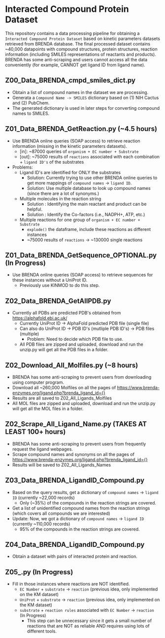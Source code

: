 # Interacted Compound Protein Dataset

This repository contains a data processing pipeline for obtaining a `Interacted Compound Protein Dataset` based on kinetic parameters datasets retrieved from BRENDA database. The final processed dataset contains ~40,000 datapoints with compound structures, protein structures, reaction information (including SMILES representations of reactants and products). BRENDA has some anti-scraping and users cannot access all the data conveniently (for example, CANNOT get ligand ID from ligand name). 


## Z00_Data_BRENDA_cmpd_smiles_dict.py
- Obtain a list of compound names in the dataset we are processing.
- Generata a `Compound Name -> SMILES` dictionary based on (1) NIH Cactus and (2) PubChem.
- The generated dictionary is used in later steps for converting compound names to SMILES.

## Z01_Data_BRENDA_GetReaction.py (~4.5 hours)
- Use BRENDA online queries (SOAP access) to retrieve reaction information (missing in the kinetic parameters datasets).
    - [in]:  ~87000 queries of `organism + EC number + Substrate` 
    - [out]: ~75000 results of `reactions` associated with each combination + `ligand ID's` of the substrates
- Problems:
    - Ligand ID's are identified for ONLY the substrates
        - Solution: Currently trying to use other BRENDA online queries to get more mappings of `compound names` -> `ligand ID`.
        - Solution: Use multiple database to look up compound names (since there are a lot of synonyms.)
    - Multiple molecules in the reaction string 
        - Solution : Identifying the main reactant and product can be helpful.
        - Solution : Identify the Co-factors (i.e., NADPH+, ATP, etc.)
    - Multiple reactions for one group of `organism + EC number + Substrate`
        - `explode()` the dataframe, include these reactions as different instances
        - ~75000 results of `reactions` -> ~130000 single reactions


## Z01_Data_BRENDA_GetSequence_OPTIONAL.py (In Progress)
- Use BRENDA online queries (SOAP access) to retrieve sequences for these instances without a UniProt ID. 
    - Previously use KINMOD to do this step.


## Z02_Data_BRENDA_GetAllPDB.py
- Currently all PDBs are predicted PDB's obtained from https://alphafold.ebi.ac.uk/
    - Currently UniProt ID -> AlphaFold predicted PDB file (single file)
    - Can also do UniProt ID -> PDB ID's (mutliple PDB ID's) -> PDB files (multiple)
        - Problem: Need to decide which PDB file to use.
    - All PDB files are zipped and uploaded, download and run the unzip.py will get all the PDB files in a folder.

## Z02_Download_All_Molfiles.py (~8 hours)
- BRENDA has some anti-scraping to prevent users from downloading using computer program.
- Download all ~260,000 Molfiles on all the pages of https://www.brenda-enzymes.org/ligand.php?brenda_ligand_id={}
- Results are all saved to Z02_All_Ligands_Molfiles
- All MOL files are zipped and uploaded, download and run the unzip.py will get all the MOL files in a folder.

## Z02_Scrape_All_Ligand_Name.py (TAKES AT LEAST 100+ hours)
- BRENDA has some anti-scraping to prevent users from frequently request the ligand webpages.
- Scrape compound names and synonyms on all the pages of https://www.brenda-enzymes.org/ligand.php?brenda_ligand_id={}
- Results will be saved to Z02_All_Ligands_Names

## Z03_Data_BRENDA_LigandID_Compound.py
- Based on the query results, get a dictionary of `compound names` -> `ligand ID` (currently ~22,000 records)
    - Only (~35%) of the compounds in the reaction strings are covered. 
- Get a list of unidentified compound names from the reaction strings (which covers all compounds we are interested)
- Update: Now, we got a dictionary of `compound names` -> `ligand ID` (currently ~110,000 records)
    - 95% of the compounds in the reaction strings are covered. 


## Z04_Data_BRENDA_LigandID_Compound.py
- Obtain a dataset with pairs of interacted protein and reaction.


## Z05_.py (In Progress)
- Fill in those instances where reactions are NOT identified.
    - `EC Number` + `substrate` -> `reaction` (previous idea, only implemented on the KM dataset)
    - `UniProt` + `substrate` -> `reaction` (previous idea, only implemented on the KM dataset)
    - `substrate` + `reaction rules` associated with `EC Number` -> `reaction` (In Progress)
        - This step can be unnecessary since it gets a small number of reactions that are NOT as reliable AND requires using lots of different tools.

































